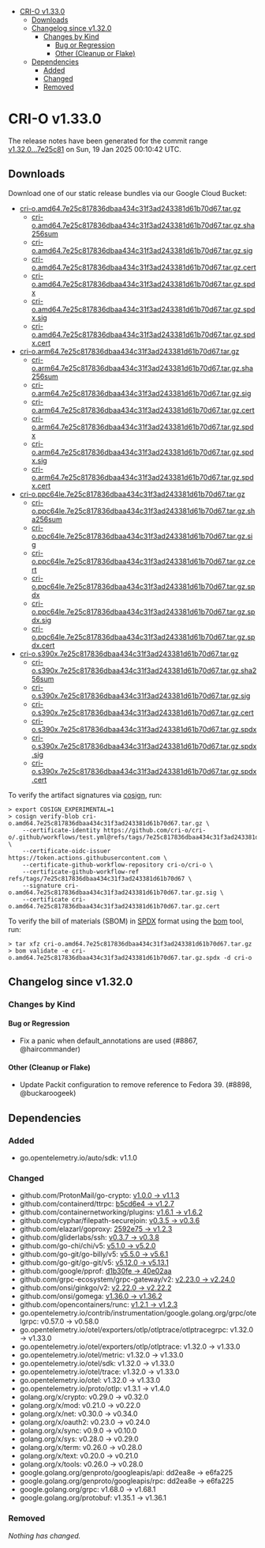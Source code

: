 - [CRI-O v1.33.0](#cri-o-v1330)
  - [Downloads](#downloads)
  - [Changelog since v1.32.0](#changelog-since-v1320)
    - [Changes by Kind](#changes-by-kind)
      - [Bug or Regression](#bug-or-regression)
      - [Other (Cleanup or Flake)](#other-cleanup-or-flake)
  - [Dependencies](#dependencies)
    - [Added](#added)
    - [Changed](#changed)
    - [Removed](#removed)

# CRI-O v1.33.0

The release notes have been generated for the commit range
[v1.32.0...7e25c81](https://github.com/cri-o/cri-o/compare/v1.32.0...v1.33.0) on Sun, 19 Jan 2025 00:10:42 UTC.

## Downloads

Download one of our static release bundles via our Google Cloud Bucket:

- [cri-o.amd64.7e25c817836dbaa434c31f3ad243381d61b70d67.tar.gz](https://storage.googleapis.com/cri-o/artifacts/cri-o.amd64.7e25c817836dbaa434c31f3ad243381d61b70d67.tar.gz)
  - [cri-o.amd64.7e25c817836dbaa434c31f3ad243381d61b70d67.tar.gz.sha256sum](https://storage.googleapis.com/cri-o/artifacts/cri-o.amd64.7e25c817836dbaa434c31f3ad243381d61b70d67.tar.gz.sha256sum)
  - [cri-o.amd64.7e25c817836dbaa434c31f3ad243381d61b70d67.tar.gz.sig](https://storage.googleapis.com/cri-o/artifacts/cri-o.amd64.7e25c817836dbaa434c31f3ad243381d61b70d67.tar.gz.sig)
  - [cri-o.amd64.7e25c817836dbaa434c31f3ad243381d61b70d67.tar.gz.cert](https://storage.googleapis.com/cri-o/artifacts/cri-o.amd64.7e25c817836dbaa434c31f3ad243381d61b70d67.tar.gz.cert)
  - [cri-o.amd64.7e25c817836dbaa434c31f3ad243381d61b70d67.tar.gz.spdx](https://storage.googleapis.com/cri-o/artifacts/cri-o.amd64.7e25c817836dbaa434c31f3ad243381d61b70d67.tar.gz.spdx)
  - [cri-o.amd64.7e25c817836dbaa434c31f3ad243381d61b70d67.tar.gz.spdx.sig](https://storage.googleapis.com/cri-o/artifacts/cri-o.amd64.7e25c817836dbaa434c31f3ad243381d61b70d67.tar.gz.spdx.sig)
  - [cri-o.amd64.7e25c817836dbaa434c31f3ad243381d61b70d67.tar.gz.spdx.cert](https://storage.googleapis.com/cri-o/artifacts/cri-o.amd64.7e25c817836dbaa434c31f3ad243381d61b70d67.tar.gz.spdx.cert)
- [cri-o.arm64.7e25c817836dbaa434c31f3ad243381d61b70d67.tar.gz](https://storage.googleapis.com/cri-o/artifacts/cri-o.arm64.7e25c817836dbaa434c31f3ad243381d61b70d67.tar.gz)
  - [cri-o.arm64.7e25c817836dbaa434c31f3ad243381d61b70d67.tar.gz.sha256sum](https://storage.googleapis.com/cri-o/artifacts/cri-o.arm64.7e25c817836dbaa434c31f3ad243381d61b70d67.tar.gz.sha256sum)
  - [cri-o.arm64.7e25c817836dbaa434c31f3ad243381d61b70d67.tar.gz.sig](https://storage.googleapis.com/cri-o/artifacts/cri-o.arm64.7e25c817836dbaa434c31f3ad243381d61b70d67.tar.gz.sig)
  - [cri-o.arm64.7e25c817836dbaa434c31f3ad243381d61b70d67.tar.gz.cert](https://storage.googleapis.com/cri-o/artifacts/cri-o.arm64.7e25c817836dbaa434c31f3ad243381d61b70d67.tar.gz.cert)
  - [cri-o.arm64.7e25c817836dbaa434c31f3ad243381d61b70d67.tar.gz.spdx](https://storage.googleapis.com/cri-o/artifacts/cri-o.arm64.7e25c817836dbaa434c31f3ad243381d61b70d67.tar.gz.spdx)
  - [cri-o.arm64.7e25c817836dbaa434c31f3ad243381d61b70d67.tar.gz.spdx.sig](https://storage.googleapis.com/cri-o/artifacts/cri-o.arm64.7e25c817836dbaa434c31f3ad243381d61b70d67.tar.gz.spdx.sig)
  - [cri-o.arm64.7e25c817836dbaa434c31f3ad243381d61b70d67.tar.gz.spdx.cert](https://storage.googleapis.com/cri-o/artifacts/cri-o.arm64.7e25c817836dbaa434c31f3ad243381d61b70d67.tar.gz.spdx.cert)
- [cri-o.ppc64le.7e25c817836dbaa434c31f3ad243381d61b70d67.tar.gz](https://storage.googleapis.com/cri-o/artifacts/cri-o.ppc64le.7e25c817836dbaa434c31f3ad243381d61b70d67.tar.gz)
  - [cri-o.ppc64le.7e25c817836dbaa434c31f3ad243381d61b70d67.tar.gz.sha256sum](https://storage.googleapis.com/cri-o/artifacts/cri-o.ppc64le.7e25c817836dbaa434c31f3ad243381d61b70d67.tar.gz.sha256sum)
  - [cri-o.ppc64le.7e25c817836dbaa434c31f3ad243381d61b70d67.tar.gz.sig](https://storage.googleapis.com/cri-o/artifacts/cri-o.ppc64le.7e25c817836dbaa434c31f3ad243381d61b70d67.tar.gz.sig)
  - [cri-o.ppc64le.7e25c817836dbaa434c31f3ad243381d61b70d67.tar.gz.cert](https://storage.googleapis.com/cri-o/artifacts/cri-o.ppc64le.7e25c817836dbaa434c31f3ad243381d61b70d67.tar.gz.cert)
  - [cri-o.ppc64le.7e25c817836dbaa434c31f3ad243381d61b70d67.tar.gz.spdx](https://storage.googleapis.com/cri-o/artifacts/cri-o.ppc64le.7e25c817836dbaa434c31f3ad243381d61b70d67.tar.gz.spdx)
  - [cri-o.ppc64le.7e25c817836dbaa434c31f3ad243381d61b70d67.tar.gz.spdx.sig](https://storage.googleapis.com/cri-o/artifacts/cri-o.ppc64le.7e25c817836dbaa434c31f3ad243381d61b70d67.tar.gz.spdx.sig)
  - [cri-o.ppc64le.7e25c817836dbaa434c31f3ad243381d61b70d67.tar.gz.spdx.cert](https://storage.googleapis.com/cri-o/artifacts/cri-o.ppc64le.7e25c817836dbaa434c31f3ad243381d61b70d67.tar.gz.spdx.cert)
- [cri-o.s390x.7e25c817836dbaa434c31f3ad243381d61b70d67.tar.gz](https://storage.googleapis.com/cri-o/artifacts/cri-o.s390x.7e25c817836dbaa434c31f3ad243381d61b70d67.tar.gz)
  - [cri-o.s390x.7e25c817836dbaa434c31f3ad243381d61b70d67.tar.gz.sha256sum](https://storage.googleapis.com/cri-o/artifacts/cri-o.s390x.7e25c817836dbaa434c31f3ad243381d61b70d67.tar.gz.sha256sum)
  - [cri-o.s390x.7e25c817836dbaa434c31f3ad243381d61b70d67.tar.gz.sig](https://storage.googleapis.com/cri-o/artifacts/cri-o.s390x.7e25c817836dbaa434c31f3ad243381d61b70d67.tar.gz.sig)
  - [cri-o.s390x.7e25c817836dbaa434c31f3ad243381d61b70d67.tar.gz.cert](https://storage.googleapis.com/cri-o/artifacts/cri-o.s390x.7e25c817836dbaa434c31f3ad243381d61b70d67.tar.gz.cert)
  - [cri-o.s390x.7e25c817836dbaa434c31f3ad243381d61b70d67.tar.gz.spdx](https://storage.googleapis.com/cri-o/artifacts/cri-o.s390x.7e25c817836dbaa434c31f3ad243381d61b70d67.tar.gz.spdx)
  - [cri-o.s390x.7e25c817836dbaa434c31f3ad243381d61b70d67.tar.gz.spdx.sig](https://storage.googleapis.com/cri-o/artifacts/cri-o.s390x.7e25c817836dbaa434c31f3ad243381d61b70d67.tar.gz.spdx.sig)
  - [cri-o.s390x.7e25c817836dbaa434c31f3ad243381d61b70d67.tar.gz.spdx.cert](https://storage.googleapis.com/cri-o/artifacts/cri-o.s390x.7e25c817836dbaa434c31f3ad243381d61b70d67.tar.gz.spdx.cert)

To verify the artifact signatures via [cosign](https://github.com/sigstore/cosign), run:

```console
> export COSIGN_EXPERIMENTAL=1
> cosign verify-blob cri-o.amd64.7e25c817836dbaa434c31f3ad243381d61b70d67.tar.gz \
    --certificate-identity https://github.com/cri-o/cri-o/.github/workflows/test.yml@refs/tags/7e25c817836dbaa434c31f3ad243381d61b70d67 \
    --certificate-oidc-issuer https://token.actions.githubusercontent.com \
    --certificate-github-workflow-repository cri-o/cri-o \
    --certificate-github-workflow-ref refs/tags/7e25c817836dbaa434c31f3ad243381d61b70d67 \
    --signature cri-o.amd64.7e25c817836dbaa434c31f3ad243381d61b70d67.tar.gz.sig \
    --certificate cri-o.amd64.7e25c817836dbaa434c31f3ad243381d61b70d67.tar.gz.cert
```

To verify the bill of materials (SBOM) in [SPDX](https://spdx.org) format using the [bom](https://sigs.k8s.io/bom) tool, run:

```console
> tar xfz cri-o.amd64.7e25c817836dbaa434c31f3ad243381d61b70d67.tar.gz
> bom validate -e cri-o.amd64.7e25c817836dbaa434c31f3ad243381d61b70d67.tar.gz.spdx -d cri-o
```

## Changelog since v1.32.0

### Changes by Kind

#### Bug or Regression
 - Fix a panic when default_annotations are used (#8867, @haircommander)

#### Other (Cleanup or Flake)
 - Update Packit configuration to remove reference to Fedora 39. (#8898, @buckaroogeek)

## Dependencies

### Added
- go.opentelemetry.io/auto/sdk: v1.1.0

### Changed
- github.com/ProtonMail/go-crypto: [v1.0.0 → v1.1.3](https://github.com/ProtonMail/go-crypto/compare/v1.0.0...v1.1.3)
- github.com/containerd/ttrpc: [b5cd6e4 → v1.2.7](https://github.com/containerd/ttrpc/compare/b5cd6e4...v1.2.7)
- github.com/containernetworking/plugins: [v1.6.1 → v1.6.2](https://github.com/containernetworking/plugins/compare/v1.6.1...v1.6.2)
- github.com/cyphar/filepath-securejoin: [v0.3.5 → v0.3.6](https://github.com/cyphar/filepath-securejoin/compare/v0.3.5...v0.3.6)
- github.com/elazarl/goproxy: [2592e75 → v1.2.3](https://github.com/elazarl/goproxy/compare/2592e75...v1.2.3)
- github.com/gliderlabs/ssh: [v0.3.7 → v0.3.8](https://github.com/gliderlabs/ssh/compare/v0.3.7...v0.3.8)
- github.com/go-chi/chi/v5: [v5.1.0 → v5.2.0](https://github.com/go-chi/chi/compare/v5.1.0...v5.2.0)
- github.com/go-git/go-billy/v5: [v5.5.0 → v5.6.1](https://github.com/go-git/go-billy/compare/v5.5.0...v5.6.1)
- github.com/go-git/go-git/v5: [v5.12.0 → v5.13.1](https://github.com/go-git/go-git/compare/v5.12.0...v5.13.1)
- github.com/google/pprof: [d1b30fe → 40e02aa](https://github.com/google/pprof/compare/d1b30fe...40e02aa)
- github.com/grpc-ecosystem/grpc-gateway/v2: [v2.23.0 → v2.24.0](https://github.com/grpc-ecosystem/grpc-gateway/compare/v2.23.0...v2.24.0)
- github.com/onsi/ginkgo/v2: [v2.22.0 → v2.22.2](https://github.com/onsi/ginkgo/compare/v2.22.0...v2.22.2)
- github.com/onsi/gomega: [v1.36.0 → v1.36.2](https://github.com/onsi/gomega/compare/v1.36.0...v1.36.2)
- github.com/opencontainers/runc: [v1.2.1 → v1.2.3](https://github.com/opencontainers/runc/compare/v1.2.1...v1.2.3)
- go.opentelemetry.io/contrib/instrumentation/google.golang.org/grpc/otelgrpc: v0.57.0 → v0.58.0
- go.opentelemetry.io/otel/exporters/otlp/otlptrace/otlptracegrpc: v1.32.0 → v1.33.0
- go.opentelemetry.io/otel/exporters/otlp/otlptrace: v1.32.0 → v1.33.0
- go.opentelemetry.io/otel/metric: v1.32.0 → v1.33.0
- go.opentelemetry.io/otel/sdk: v1.32.0 → v1.33.0
- go.opentelemetry.io/otel/trace: v1.32.0 → v1.33.0
- go.opentelemetry.io/otel: v1.32.0 → v1.33.0
- go.opentelemetry.io/proto/otlp: v1.3.1 → v1.4.0
- golang.org/x/crypto: v0.29.0 → v0.32.0
- golang.org/x/mod: v0.21.0 → v0.22.0
- golang.org/x/net: v0.30.0 → v0.34.0
- golang.org/x/oauth2: v0.23.0 → v0.24.0
- golang.org/x/sync: v0.9.0 → v0.10.0
- golang.org/x/sys: v0.28.0 → v0.29.0
- golang.org/x/term: v0.26.0 → v0.28.0
- golang.org/x/text: v0.20.0 → v0.21.0
- golang.org/x/tools: v0.26.0 → v0.28.0
- google.golang.org/genproto/googleapis/api: dd2ea8e → e6fa225
- google.golang.org/genproto/googleapis/rpc: dd2ea8e → e6fa225
- google.golang.org/grpc: v1.68.0 → v1.68.1
- google.golang.org/protobuf: v1.35.1 → v1.36.1

### Removed
_Nothing has changed._
